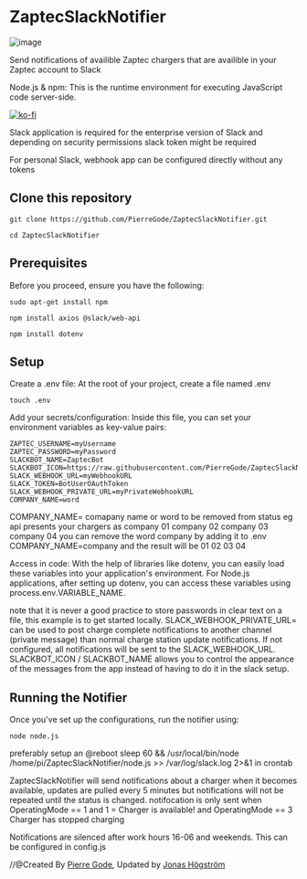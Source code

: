 # ZaptecSlackNotifier


![image](https://github.com/PierreGode/ZaptecSlackNotifier/assets/8579922/7e550e8e-4440-43dc-bade-bbb14c89b0db)


Send notifications of availible Zaptec chargers that are availible in your Zaptec account to Slack


Node.js & npm: This is the runtime environment for executing JavaScript code server-side.

[![ko-fi](https://ko-fi.com/img/githubbutton_sm.svg)](https://ko-fi.com/J3J2EARPK)

Slack application is required for the enterprise version of Slack and depending on security permissions slack token might be required<p>
For personal Slack, webhook app can be configured directly without any tokens



## Clone this repository
```
git clone https://github.com/PierreGode/ZaptecSlackNotifier.git
```
```
cd ZaptecSlackNotifier
```
## Prerequisites
Before you proceed, ensure you have the following:
```
sudo apt-get install npm
```
```
npm install axios @slack/web-api
```

```
npm install dotenv
```

## Setup
Create a .env file: At the root of your project, create a file named .env
```
touch .env
```

Add your secrets/configuration: Inside this file, you can set your environment variables as key-value pairs:

```
ZAPTEC_USERNAME=myUsername
ZAPTEC_PASSWORD=myPassword
SLACKBOT_NAME=ZaptecBot
SLACKBOT_ICON=https://raw.githubusercontent.com/PierreGode/ZaptecSlackNotifier/2b1f8830cd258a5f73a67ece179bbba17b4332de/images/zaptec.png
SLACK_WEBHOOK_URL=myWebhookURL
SLACK_TOKEN=BotUserOAuthToken
SLACK_WEBHOOK_PRIVATE_URL=myPrivateWebhookURL
COMPANY_NAME=word
```

COMPANY_NAME= comapany name or word to be removed from status eg api presents your chargers as company 01 company 02 company 03 company 04 you can remove the word company by adding it to .env COMPANY_NAME=company and the result will be 01 02 03 04<p>
Access in code: With the help of libraries like dotenv, you can easily load these variables into your application's environment. For Node.js applications, after setting up dotenv, you can access these variables using process.env.VARIABLE_NAME.<p>
note that it is never a good practice to store passwords in clear text on a file, this example is to get started locally.
SLACK_WEBHOOK_PRIVATE_URL= can be used to post charge complete notifications to another channel (private message) than normal charge station update notifications. If not configured, all notifications will be sent to the SLACK_WEBHOOK_URL.
SLACKBOT_ICON / SLACKBOT_NAME allows you to control the appearance of the messages from the app instead of having to do it in the slack setup.

## Running the Notifier
Once you've set up the configurations, run the notifier using:
```
node node.js
```
preferably setup an @reboot sleep 60 && /usr/local/bin/node /home/pi/ZaptecSlackNotifier/node.js >> /var/log/slack.log 2>&1 in crontab

ZaptecSlackNotifier will send notifications about a charger when it becomes available, updates are pulled every 5 minutes but notifications will not be repeated until the status is changed.
notifocation is only sent when OperatingMode == 1 and 1 = Charger is available! and OperatingMode == 3 Charger has stopped charging<p>
Notifications are silenced after work hours 16-06 and weekends. This can be configured in config.js<p>
//@Created By  [Pierre Gode](https://github.com/PierreGode), Updated by [Jonas Högström](https://github.com/jonashogstrom)
